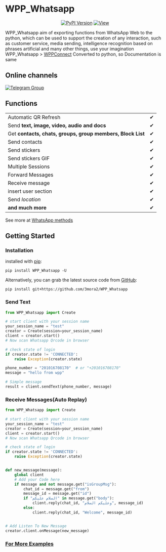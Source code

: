 # WPP_Whatsapp
<p align="center">
  <a href="https://pypi.org/project/WPP-Whatsapp"><img alt="PyPI Version" src="https://img.shields.io/pypi/v/WPP_Whatsapp.svg?maxAge=86400" /></a>
  <a href="https://pypi.org/project/WPP-Whatsapp"><img alt="View" src="https://static.pepy.tech/personalized-badge/WPP_Whatsapp?period=total&units=international_system&left_text=Downloads"/></a>
</p>

WPP_Whatsapp aim of exporting functions from WhatsApp Web to the python, which can be used to support the creation of
any interaction, such as customer service, media sending, intelligence recognition based on phrases artificial and many
other things, use your imagination         
WPP_Whatsapp > [WPPConnect](https://github.com/wppconnect-team/wppconnect) Converted to python, so Documentation is same


## Online channels

[![Telegram Group](https://img.shields.io/badge/Telegram-Group-32AFED?logo=telegram)](https://t.me/WPP_Whatsapp)

## Functions

|                                                            |   |
|------------------------------------------------------------|---|
| Automatic QR Refresh                                       | ✔ |
| Send **text, image, video, audio and docs**                | ✔ |
| Get **contacts, chats, groups, group members, Block List** | ✔ |
| Send contacts                                              | ✔ |
| Send stickers                                              | ✔ |
| Send stickers GIF                                          | ✔ |
| Multiple Sessions                                          | ✔ |
| Forward Messages                                           | ✔ |
| Receive message                                            | ✔ |
| insert user section                                        | ✔ |
| Send _location_                                            | ✔ |
| **and much more**                                          | ✔ |

See more at <a href="https://wppconnect.io/wppconnect/classes/Whatsapp.html">WhatsApp methods</a>
## Getting Started

### Installation

installed with [pip](https://pip.pypa.io):
```commandline
pip install WPP_Whatsapp -U
```
Alternatively, you can grab the latest source code from [GitHub](https://github.com/3mora2/WPP_Whatsapp):

```
pip install git+https://github.com/3mora2/WPP_Whatsapp
```



### Send Text

```python
from WPP_Whatsapp import Create

# start client with your session name
your_session_name = "test"
creator = Create(session=your_session_name)
client = creator.start()
# Now scan Whatsapp Qrcode in browser

# check state of login
if creator.state != 'CONNECTED':
    raise Exception(creator.state)

phone_number = "201016708170"  # or "+201016708170"
message = "hello from wpp"

# Simple message
result = client.sendText(phone_number, message)
```

### Receive Messages(Auto Replay)
```python
from WPP_Whatsapp import Create

# start client with your session name
your_session_name = "test"
creator = Create(session=your_session_name)
client = creator.start()
# Now scan Whatsapp Qrcode in browser

# check state of login
if creator.state != 'CONNECTED':
    raise Exception(creator.state)


def new_message(message):
    global client
    # Add your Code here
    if message and not message.get("isGroupMsg"):
        chat_id = message.get("from")
        message_id = message.get("id")
        if "السلام عليكم" in message.get("body"):
            client.reply(chat_id, "وعليكم السلام", message_id)
        else:
            client.reply(chat_id, "Welcome", message_id)


# Add Listen To New Message
creator.client.onMessage(new_message)
```

### <a href="https://github.com/3mora2/WPP_Whatsapp/tree/main/examples">For More Examples</a>
